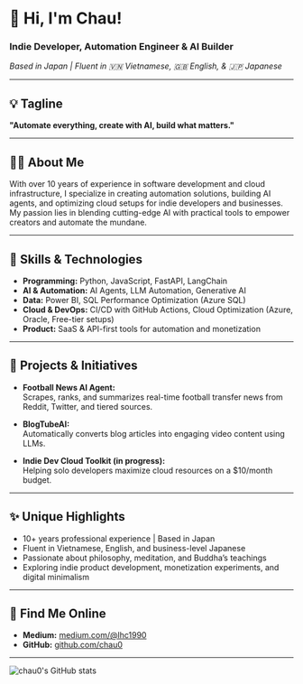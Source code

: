 # 👋 Hi, I'm Chau!

### Indie Developer, Automation Engineer & AI Builder  
*Based in Japan | Fluent in 🇻🇳 Vietnamese, 🇬🇧 English, & 🇯🇵 Japanese*  

---

## 💡 Tagline  
**"Automate everything, create with AI, build what matters."**

---

## 👨‍💻 About Me

With over 10 years of experience in software development and cloud infrastructure, I specialize in creating automation solutions, building AI agents, and optimizing cloud setups for indie developers and businesses. My passion lies in blending cutting-edge AI with practical tools to empower creators and automate the mundane.

---

## 🧠 Skills & Technologies

- **Programming:** Python, JavaScript, FastAPI, LangChain
- **AI & Automation:** AI Agents, LLM Automation, Generative AI
- **Data:** Power BI, SQL Performance Optimization (Azure SQL)
- **Cloud & DevOps:** CI/CD with GitHub Actions, Cloud Optimization (Azure, Oracle, Free-tier setups)
- **Product:** SaaS & API-first tools for automation and monetization

---

## 🚀 Projects & Initiatives

- **Football News AI Agent:**  
  Scrapes, ranks, and summarizes real-time football transfer news from Reddit, Twitter, and tiered sources.

- **BlogTubeAI:**  
  Automatically converts blog articles into engaging video content using LLMs.

- **Indie Dev Cloud Toolkit (in progress):**  
  Helping solo developers maximize cloud resources on a $10/month budget.

---

## ✨ Unique Highlights

- 10+ years professional experience | Based in Japan
- Fluent in Vietnamese, English, and business-level Japanese
- Passionate about philosophy, meditation, and Buddha’s teachings
- Exploring indie product development, monetization experiments, and digital minimalism

---

## 🔗 Find Me Online

- **Medium:** [medium.com/@lhc1990](https://medium.com/@lhc1990)
- **GitHub:** [github.com/chau0](https://github.com/chau0)
<!-- Add LinkedIn, Twitter/X, Blog when published -->

---

![chau0's GitHub stats](https://github-readme-stats.vercel.app/api?username=chau0&show_icons=true&theme=radical)
